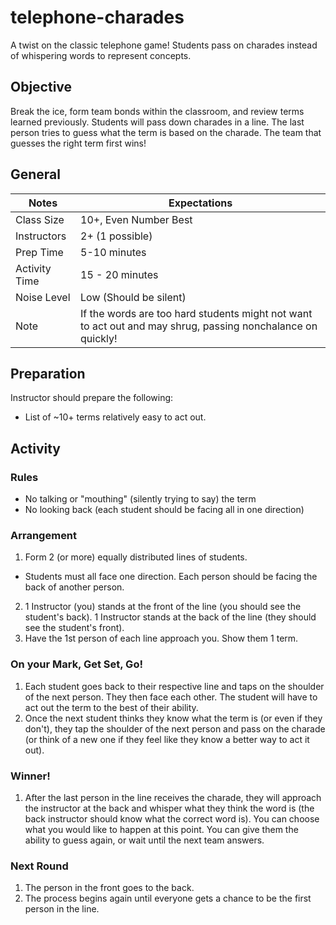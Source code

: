 # telephone-charades

A twist on the classic telephone game! Students pass on charades instead of whispering words to represent concepts.

## Objective

Break the ice, form team bonds within the classroom, and review terms learned previously. Students will pass down charades in a line. The last person tries to guess what the term is based on the charade. The team that guesses the right term first wins!

## General  
Notes | Expectations
--------|------------
Class Size | 10+, Even Number Best   
Instructors | 2+ (1 possible)
Prep Time | 5-10 minutes
Activity Time | 15 - 20 minutes
Noise Level | Low (Should be silent)
Note | If the words are too hard students might not want to act out and may shrug, passing nonchalance on quickly!

## Preparation

Instructor should prepare the following:
* List of ~10+ terms relatively easy to act out.

## Activity

### Rules
* No talking or "mouthing" (silently trying to say) the term
* No looking back (each student should be facing all in one direction)

### Arrangement

1. Form 2 (or more) equally distributed lines of students.
  * Students must all face one direction. Each person should be facing the back of another person.
2. 1 Instructor (you) stands at the front of the line (you should see the student's back). 1 Instructor stands at the back of the line (they should see the student's front).
3. Have the 1st person of each line approach you. Show them 1 term.

### On your Mark, Get Set, Go!   
1. Each student goes back to their respective line and taps on the shoulder of the next person. They then face each other. The student will have to act out the term to the best of their ability.
2. Once the next student thinks they know what the term is (or even if they don't), they tap the shoulder of the next person and pass on the charade (or think of a new one if they feel like they know a better way to act it out).

### Winner!
1. After the last person in the line receives the charade, they will approach the instructor at the back and whisper what they think the word is (the back instructor should know what the correct word is). You can choose what you would like to happen at this point. You can give them the ability to guess again, or wait until the next team answers.

### Next Round
1. The person in the front goes to the back.
2. The process begins again until everyone gets a chance to be the first person in the line.   
